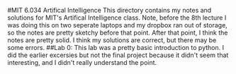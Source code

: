 #MIT 6.034 Artifical Intelligence
This directory contains my notes and solutions for MIT's Artifical Intelligence class. Note, before the 8th lecture I was doing this on two seperate laptops and my dropbox ran out of storage, so the notes are pretty sketchy before that point. After that point, I think the notes are pretty solid. I think my solutions are correct, but there may be some errors. 
##Lab 0:
This lab was a pretty basic introduction to python. I did the earlier excersies but not the final project because it didn't seem that interesting, and I didn't really understand the point.
